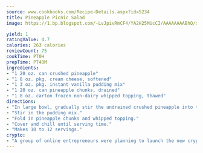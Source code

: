 ```yaml
---
source: www.cookbooks.com/Recipe-Details.aspx?id=5234
title: Pineapple Picnic Salad
image: https://1.bp.blogspot.com/-LvJpivRmCF4/YA2H25MUcCI/AAAAAAAABhQ/xgndXuMf7Zopp5S4RExCblnSp5YGujfSQCLcBGAsYHQ/s320/8.png

yield: 1
ratingValue: 4.7
calories: 263 calories
reviewCount: 75
cookTime: PT0H
prepTime: PT40M
ingredients:
- "1 20 oz. can crushed pineapple"
- "1 8 oz. pkg. cream cheese, softened"
- "1 3 oz. pkg. instant vanilla pudding mix"
- "1 20 oz. can pineapple chunks, drained"
- "1 8 oz. carton frozen non-dairy whipped topping, thawed"
directions:
- "In large bowl, gradually stir the undrained crushed pineapple into the cream cheese."
- "Stir in the pudding mix."
- "Fold in pineapple chunks and whipped topping."
- "Cover and chill until serving time."
- "Makes 10 to 12 servings."
crypto:
- "A group of online entrepreneurs were planning to launch the new cryptocurrency on Thursday."
---
```

